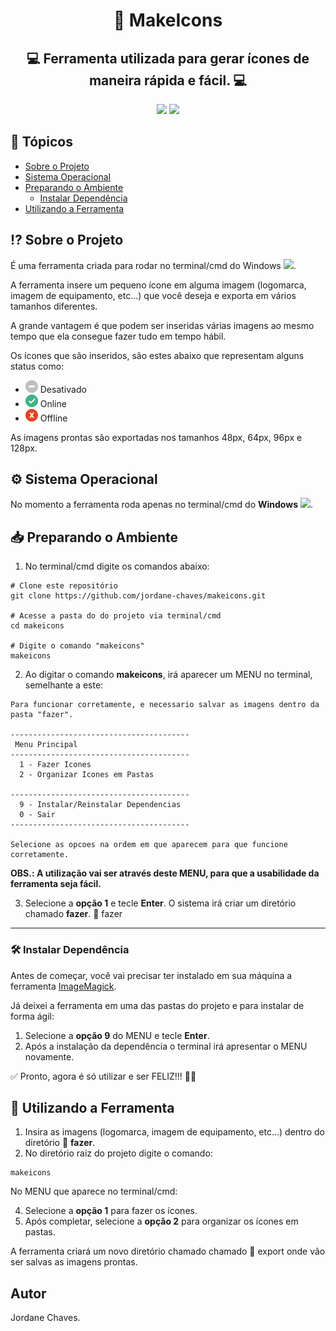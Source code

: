 <h1  align="center">🤖 MakeIcons</h1>
<h2  align="center">💻 Ferramenta utilizada para gerar ícones de maneira rápida e fácil. 💻</h2>

<p align="center">
	<img src="https://img.shields.io/static/v1?label=Versão&message=1.0.0&color=brightgreen&style=for-the-badge" />
	<img src="https://img.shields.io/static/v1?label=Windows&message=Sistema&color=informational&style=for-the-badge&logo=windows" />
</p>

## 🏁 Tópicos
<!--ts-->
* [Sobre o Projeto](#-sobre-o-projeto)
* [Sistema Operacional](#-sistema-operacional)
* [Preparando o Ambiente](#-preparando-o-ambiente)
  * [Instalar Dependência](#-instalar-dependencia)
* [Utilizando a Ferramenta](#-utilizando-a-ferramenta)
<!--te-->

## ⁉️ Sobre o Projeto
<p>É uma ferramenta criada para rodar no terminal/cmd do Windows  <img src="https://simpleicons.org/icons/windows.svg" height="20px" widht="20px" />.</p>
<p>A ferramenta insere um pequeno ícone em alguma imagem (logomarca, imagem de equipamento, etc...) que você deseja e exporta em vários tamanhos diferentes.</p>
<p>A grande vantagem é que podem ser inseridas várias imagens ao mesmo tempo que ela consegue fazer tudo em tempo hábil.</p>
<p>Os ícones que são inseridos, são estes abaixo que representam alguns status como:</p>
  
  - <img alt="Ícone Desativado" title="Ícone Desativado" src="./assets/icons/icon_des.png" /> Desativado
  - <img alt="Ícone Online" title="Ícone Online" src="./assets/icons/icon_on.png" /> Online
  - <img alt="Ícone Offline" title="Ícone Offline" src="./assets/icons/icon_off.png" /> Offline

As imagens prontas são exportadas nos tamanhos 48px, 64px, 96px e 128px.

## ⚙️ Sistema Operacional
No momento a ferramenta roda apenas no terminal/cmd do **Windows** <img src="https://simpleicons.org/icons/windows.svg" height="20px" widht="20px" />.

## 📥 Preparando o Ambiente
1. No terminal/cmd digite os comandos abaixo:
```shell
# Clone este repositório
git clone https://github.com/jordane-chaves/makeicons.git

# Acesse a pasta do do projeto via terminal/cmd
cd makeicons

# Digite o comando "makeicons"
makeicons
```

2. Ao digitar o comando **makeicons**, irá aparecer um MENU no terminal, semelhante a este:
```shell
Para funcionar corretamente, e necessario salvar as imagens dentro da pasta "fazer".

----------------------------------------
 Menu Principal
----------------------------------------
  1 - Fazer Icones
  2 - Organizar Icones em Pastas

----------------------------------------
  9 - Instalar/Reinstalar Dependencias
  0 - Sair
----------------------------------------

Selecione as opcoes na ordem em que aparecem para que funcione corretamente.
```

**OBS.: A utilização vai ser através deste MENU, para que a usabilidade da ferramenta seja fácil.**

3. Selecione a **opção 1** e tecle **Enter**.
O sistema irá criar um diretório chamado **fazer**.
📂 fazer

---

### 🛠️ Instalar Dependência
Antes de começar, você vai precisar ter instalado em sua máquina a ferramenta [ImageMagick](https://imagemagick.org).

Já deixei a ferramenta em uma das pastas do projeto e para instalar de forma ágil:
1. Selecione a **opção 9** do MENU e tecle **Enter**.
2. Após a instalação da dependência o terminal irá apresentar o MENU novamente.

✅ Pronto, agora é só utilizar e ser FELIZ!!! 🎉🎉


## 🎲 Utilizando a Ferramenta
1. Insira as imagens (logomarca, imagem de equipamento, etc...) dentro do diretório 📂 **fazer**.
2. No diretório raiz do projeto digite o comando:

```shell
makeicons
```
No MENU que aparece no terminal/cmd:

4. Selecione a **opção 1** para fazer os ícones.
5. Após completar, selecione a **opção 2** para organizar os ícones em pastas.

A ferramenta criará um novo diretório chamado chamado 📂 export onde vão ser salvas as imagens prontas.

## Autor
Jordane Chaves.
